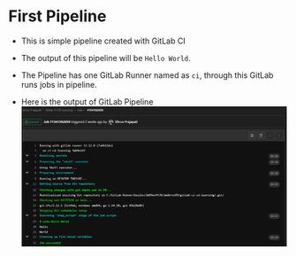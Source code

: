 # First Pipeline

- This is simple pipeline created with GitLab CI
- The output of this pipeline will be `Hello World`.
- The Pipeline has one GitLab Runner named as `ci`, through this GitLab runs jobs in pipeline.

- Here is the output of GitLab Pipeline
![Output of simple gitlab pipeline](https://github.com/imdhruv99/GitLab-CICD/blob/main/01%20First%20Pipeline/Images/01.png)